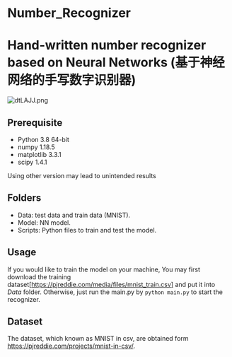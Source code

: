 # Number_Recognizer
# Hand-written number recognizer based on Neural Networks (基于神经网络的手写数字识别器)
![dtLAJJ.png](https://s1.ax1x.com/2020/08/21/dtLAJJ.png)
## Prerequisite
- Python 3.8 64-bit
- numpy 1.18.5
- matplotlib 3.3.1
- scipy 1.4.1

Using other version may lead to unintended results

## Folders
- Data: test data and train data (MNIST).
- Model: NN model.
- Scripts: Python files to train and test the model.

## Usage
If you would like to train the model on your machine, You may first download the training dataset[https://pjreddie.com/media/files/mnist_train.csv] and put it into *Data* folder. Otherwise, just run the main.py by `python main.py` to start the recognizer.


## Dataset

The dataset, which known as MNIST in csv, are obtained form https://pjreddie.com/projects/mnist-in-csv/.